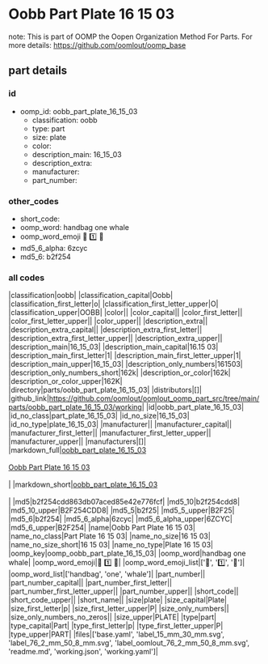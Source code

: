 # Oobb Part Plate 16 15 03  

note: This is part of OOMP the Oopen Organization Method For Parts. For more details: https://github.com/oomlout/oomp_base

##  part details





### id
* oomp_id: oobb_part_plate_16_15_03
  * classification: oobb
  * type: part
  * size: plate
  * color: 
  * description_main: 16_15_03
  * description_extra: 
  * manufacturer: 
  * part_number: 

### other_codes
* short_code: 
* oomp_word: handbag one whale
* oomp_word_emoji :handbag: :one: :whale:
* md5_6_alpha: 6zcyc
* md5_6: b2f254

### all codes 
|classification|oobb|
|classification_capital|Oobb|
|classification_first_letter|o|
|classification_first_letter_upper|O|
|classification_upper|OOBB|
|color||
|color_capital||
|color_first_letter||
|color_first_letter_upper||
|color_upper||
|description_extra||
|description_extra_capital||
|description_extra_first_letter||
|description_extra_first_letter_upper||
|description_extra_upper||
|description_main|16_15_03|
|description_main_capital|16.15 03|
|description_main_first_letter|1|
|description_main_first_letter_upper|1|
|description_main_upper|16_15_03|
|description_only_numbers|161503|
|description_only_numbers_short|162k|
|description_or_color|162k|
|description_or_color_upper|162K|
|directory|parts/oobb_part_plate_16_15_03|
|distributors|[]|
|github_link|https://github.com/oomlout/oomlout_oomp_part_src/tree/main/parts/oobb_part_plate_16_15_03/working|
|id|oobb_part_plate_16_15_03|
|id_no_class|part_plate_16_15_03|
|id_no_size|16_15_03|
|id_no_type|plate_16_15_03|
|manufacturer||
|manufacturer_capital||
|manufacturer_first_letter||
|manufacturer_first_letter_upper||
|manufacturer_upper||
|manufacturers|[]|
|markdown_full|[oobb_part_plate_16_15_03](https://github.com/oomlout/oomlout_oomp_part_src/tree/main/parts/oobb_part_plate_16_15_03/working)<br>[](https://github.com/oomlout/oomlout_oomp_part_src/tree/main/parts/oobb_part_plate_16_15_03/working)<br>[Oobb Part Plate 16 15 03](https://github.com/oomlout/oomlout_oomp_part_src/tree/main/parts/oobb_part_plate_16_15_03/working)<br><br>|
|markdown_short|[oobb_part_plate_16_15_03](https://github.com/oomlout/oomlout_oomp_part_src/tree/main/parts/oobb_part_plate_16_15_03/working)<br><br>|
|md5|b2f254cdd863db07aced85e42e776fcf|
|md5_10|b2f254cdd8|
|md5_10_upper|B2F254CDD8|
|md5_5|b2f25|
|md5_5_upper|B2F25|
|md5_6|b2f254|
|md5_6_alpha|6zcyc|
|md5_6_alpha_upper|6ZCYC|
|md5_6_upper|B2F254|
|name|Oobb Part Plate 16 15 03|
|name_no_class|Part Plate 16 15 03|
|name_no_size|16 15 03|
|name_no_size_short|16 15 03|
|name_no_type|Plate 16 15 03|
|oomp_key|oomp_oobb_part_plate_16_15_03|
|oomp_word|handbag one whale|
|oomp_word_emoji|:handbag: :one: :whale:|
|oomp_word_emoji_list|[':handbag:', ':one:', ':whale:']|
|oomp_word_list|['handbag', 'one', 'whale']|
|part_number||
|part_number_capital||
|part_number_first_letter||
|part_number_first_letter_upper||
|part_number_upper||
|short_code||
|short_code_upper||
|short_name||
|size|plate|
|size_capital|Plate|
|size_first_letter|p|
|size_first_letter_upper|P|
|size_only_numbers||
|size_only_numbers_no_zeros||
|size_upper|PLATE|
|type|part|
|type_capital|Part|
|type_first_letter|p|
|type_first_letter_upper|P|
|type_upper|PART|
|files|['base.yaml', 'label_15_mm_30_mm.svg', 'label_76_2_mm_50_8_mm.svg', 'label_oomlout_76_2_mm_50_8_mm.svg', 'readme.md', 'working.json', 'working.yaml']|
